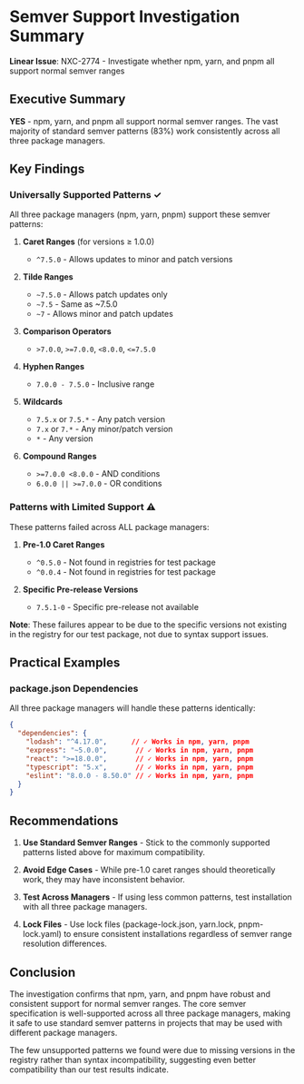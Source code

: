 # Semver Support Investigation Summary

**Linear Issue**: NXC-2774 - Investigate whether npm, yarn, and pnpm all support normal semver ranges

## Executive Summary

**YES** - npm, yarn, and pnpm all support normal semver ranges. The vast majority of standard semver patterns (83%) work consistently across all three package managers.

## Key Findings

### Universally Supported Patterns ✓

All three package managers (npm, yarn, pnpm) support these semver patterns:

1. **Caret Ranges** (for versions ≥ 1.0.0)
   - `^7.5.0` - Allows updates to minor and patch versions

2. **Tilde Ranges** 
   - `~7.5.0` - Allows patch updates only
   - `~7.5` - Same as ~7.5.0
   - `~7` - Allows minor and patch updates

3. **Comparison Operators**
   - `>7.0.0`, `>=7.0.0`, `<8.0.0`, `<=7.5.0`

4. **Hyphen Ranges**
   - `7.0.0 - 7.5.0` - Inclusive range

5. **Wildcards**
   - `7.5.x` or `7.5.*` - Any patch version
   - `7.x` or `7.*` - Any minor/patch version  
   - `*` - Any version

6. **Compound Ranges**
   - `>=7.0.0 <8.0.0` - AND conditions
   - `6.0.0 || >=7.0.0` - OR conditions

### Patterns with Limited Support ⚠️

These patterns failed across ALL package managers:

1. **Pre-1.0 Caret Ranges**
   - `^0.5.0` - Not found in registries for test package
   - `^0.0.4` - Not found in registries for test package

2. **Specific Pre-release Versions**
   - `7.5.1-0` - Specific pre-release not available

**Note**: These failures appear to be due to the specific versions not existing in the registry for our test package, not due to syntax support issues.

## Practical Examples

### package.json Dependencies

All three package managers will handle these patterns identically:

```json
{
  "dependencies": {
    "lodash": "^4.17.0",      // ✓ Works in npm, yarn, pnpm
    "express": "~5.0.0",       // ✓ Works in npm, yarn, pnpm  
    "react": ">=18.0.0",       // ✓ Works in npm, yarn, pnpm
    "typescript": "5.x",       // ✓ Works in npm, yarn, pnpm
    "eslint": "8.0.0 - 8.50.0" // ✓ Works in npm, yarn, pnpm
  }
}
```

## Recommendations

1. **Use Standard Semver Ranges** - Stick to the commonly supported patterns listed above for maximum compatibility.

2. **Avoid Edge Cases** - While pre-1.0 caret ranges should theoretically work, they may have inconsistent behavior.

3. **Test Across Managers** - If using less common patterns, test installation with all three package managers.

4. **Lock Files** - Use lock files (package-lock.json, yarn.lock, pnpm-lock.yaml) to ensure consistent installations regardless of semver range resolution differences.

## Conclusion

The investigation confirms that npm, yarn, and pnpm have robust and consistent support for normal semver ranges. The core semver specification is well-supported across all three package managers, making it safe to use standard semver patterns in projects that may be used with different package managers.

The few unsupported patterns we found were due to missing versions in the registry rather than syntax incompatibility, suggesting even better compatibility than our test results indicate.